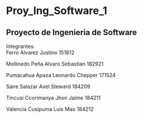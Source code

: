 # Proy_Ing_Software_1
## Proyecto de Ingenieria de Software
Integrantes:  
Ferro Alvarez Justino	  151812

Mollinedo Peña Alvaro Sebastian	  182921

Pumacahua Apaza Leonardo Chepper	  171524

Saire Salazar Axel Steward 	  184209

Tincusi Ccorimanya Jhon Jaime 	  184211	

Valencia Cusipuma Luis Mao	  184212

